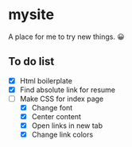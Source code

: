 # mysite
A place for me to try new things. 😀
## To do list
- [x] Html boilerplate
- [x] Find absolute link for resume
- [ ] Make CSS for index page
    - [x] Change font
    - [x] Center content
    - [x] Open links in new tab
    - [x] Change link colors
